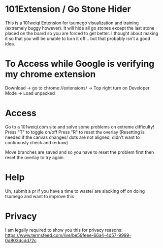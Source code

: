 # 101Extension / Go Stone Hider
This is a 101weiqi Extension for tsumego visualization and training (extremely buggy however). It will hide all go stones except the last stone placed on the board so you are forced to get better. I thought about making it so that you will be unable to turn it off... but that probably isn't a good idea.

# To Access while Google is verifying my chrome extension
Download -> 
go to chrome://extensions/ -> 
Top right turn on Developer Mode -> 
Load unpacked

# Access
Go to a 101weiqi.com site and solve some problems on extreme difficulty!
Press "T" to toggle on/off
Press "R" to reset the overlay
(Resetting is needed if the canvas changes/ dots are not aligned, didn't want to continously check and redraw)

Move branches are saved and so you have to reset the problem first then reset the overlay to try again.

# Help
Uh, submit a pr if you have a time to waste/ are slacking off on doing tsumego and want to improve this

# Privacy
I am legally required to show you this for privacy reasons:
https://www.termsfeed.com/live/be59feee-66a4-4d57-9999-0d803dcdd72c


